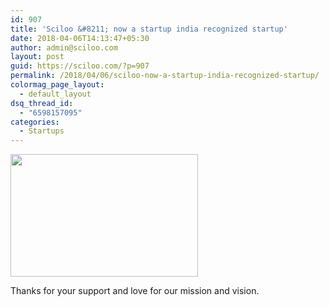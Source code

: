 ```yaml
---
id: 907
title: 'Sciloo &#8211; now a startup india recognized startup'
date: 2018-04-06T14:13:47+05:30
author: admin@sciloo.com
layout: post
guid: https://sciloo.com/?p=907
permalink: /2018/04/06/sciloo-now-a-startup-india-recognized-startup/
colormag_page_layout:
  - default_layout
dsq_thread_id:
  - "6598157095"
categories:
  - Startups
---
```

<img loading="lazy" class="alignnone size-medium wp-image-909" src="http://sciloo.com/wp-content/uploads/2018/04/startupindia_recognition-300x196.jpg" alt="" width="300" height="196" />

Thanks for your support and love for our mission and vision.